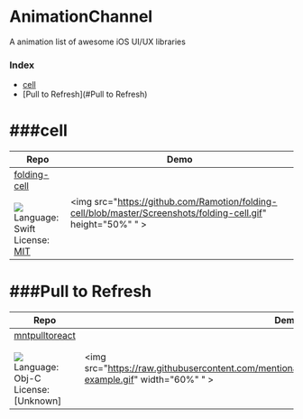 # AnimationChannel
A animation list of awesome iOS UI/UX libraries

### Index
* [cell](#cell)
* [Pull to Refresh](#Pull to Refresh)

###cell
==========================
Repo | Demo
--- | ---
[folding-cell](https://github.com/Ramotion/folding-cell) <br><br> [![](http://gh-btns.cjwirth.com/stars/Ramotion/folding-cell)](https://github.com/Ramotion/folding-cell/stargazers) <br> Language: Swift <br> License: [MIT][MIT] | <img src="https://github.com/Ramotion/folding-cell/blob/master/Screenshots/folding-cell.gif" height="50%" " >
###Pull to Refresh
==========================
Repo | Demo
--- | ---
[mntpulltoreact](https://github.com/mentionapp/mntpulltoreact) <br><br> [![](http://gh-btns.cjwirth.com/stars/mentionapp/mntpulltoreact)](https://github.com/mentionapp/mntpulltoreact/stargazers) <br> Language: Obj-C <br> License: [Unknown] | <img src="https://raw.githubusercontent.com/mentionapp/mntpulltoreact/master/README/mention-example.gif" width="60%" " >





[MIT]: http://opensource.org/licenses/MIT
[Apache v2]: https://www.apache.org/licenses/LICENSE-2.0
[BSD-2]: http://opensource.org/licenses/BSD-2-Clause
[BSD-3]: http://opensource.org/licenses/BSD-3-Clause
